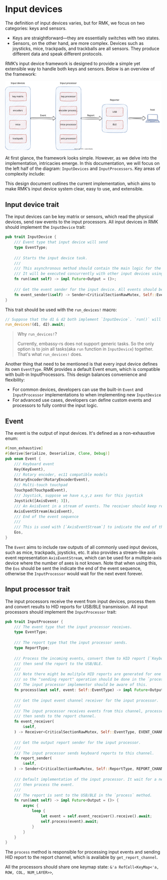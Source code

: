 # Input devices

The definition of input devices varies, but for RMK, we focus on two categories: keys and sensors.

-	Keys are straightforward—they are essentially switches with two states.
-	Sensors, on the other hand, are more complex. Devices such as joysticks, mice, trackpads, and trackballs are all sensors. They produce different data and speak different protocols.

RMK’s input device framework is designed to provide a simple yet extensible way to handle both keys and sensors. Below is an overview of the framework:

![input_device_framework](../images/input_device_framework.svg)

At first glance, the framework looks simple. However, as we delve into the implementation, intricacies emerge. In this documentation, we will focus on the left half of the diagram: `InputDevices` and `InputProcessors`. Key areas of complexity include:

This design document outlines the current implementation, which aims to make RMK’s input device system clear, easy to use, and extensible.

## Input device trait

The input devices can be key matrix or sensors, which read the physical devices, send raw events to the input processors. All input devices in RMK should implement the `InputDevice` trait:

```rust
pub trait InputDevice {
    /// Event type that input device will send
    type EventType;

    /// Starts the input device task.
    ///
    /// This asynchronous method should contain the main logic for the input device.
    /// It will be executed concurrently with other input devices using the `run_devices` macro.
    fn run(&mut self) -> impl Future<Output = ()>;

    /// Get the event sender for the input device. All events should be send by this channel.
    fn event_sender(&self) -> Sender<CriticalSectionRawMutex, Self::EventType, EVENT_CHANNEL_SIZE>;
}
```

This trait should be used with the `run_devices!` macro:

```rust
// Suppose that the d1 & d2 both implement `InputDevice`. `run()` will be called in `run_devices!`
run_devices!(d1, d2).await;
```

> Why `run_devices!`?
>
> Currently, embassy-rs does not support generic tasks. So the only option is to join all tasks(aka `run` function in `InputDevice`) together. That's what `run_devices!` does.


Another thing that need to be mentioned is that every input device defines its own `EventType`. RMK provides a default Event enum, which is compatible with built-in InputProcessors. This design balances convenience and flexibility:

- For common devices, developers can use the built-in `Event` and `InputProcessor` implementations to when implementing new `InputDevice`
- For advanced use cases, developers can define custom events and processors to fully control the input logic.

## Event

The event is the output of input devices. It's defined as a non-exhaustive enum:

```rust
#[non_exhaustive]
#[derive(Serialize, Deserialize, Clone, Debug)]
pub enum Event {
    /// Keyboard event
    Key(KeyEvent),
    /// Rotary encoder, ec11 compatible models
    RotaryEncoder(RotaryEncoderEvent),
    /// Multi-touch touchpad
    Touchpad(TouchpadEvent),
    /// Joystick, suppose we have x,y,z axes for this joystick
    Joystick([AxisEvent; 3]),
    /// An AxisEvent in a stream of events. The receiver should keep receiving events until it receives [`Eos`] event.
    AxisEventStream(AxisEvent),
    /// End of the event sequence
    ///
    /// This is used with [`AxisEventStream`] to indicate the end of the event sequence.
    Eos,
}
```

The `Event` aims to include raw outputs of all commonly used input devices, such as mice, trackpads, joysticks, etc. It also provides a stream-like axis event representation `AxisEventStream`, which can be used for a multiple-axis device where the number of axes is not known. Note that when using this, the `Eos` should be sent the indicate the end of the event sequence, otherwise the `InputProcessor` would wait for the next event forever.

## Input processor trait

The input processors receive the event from input devices, process them and convert results to HID reports for USB/BLE transmission. All input processors should implement the `InputProcessor` trait:

```rust
pub trait InputProcessor {
    /// The event type that the input processor receives.
    type EventType;

    /// The report type that the input processor sends.
    type ReportType;

    /// Process the incoming events, convert them to HID report [`KeyboardReportMessage`],
    /// then send the report to the USB/BLE.
    ///
    /// Note there might be mulitple HID reports are generated for one event,
    /// so the "sending report" operation should be done in the `process` method.
    /// The input processor implementor should be aware of this.  
    fn process(&mut self, event: Self::EventType) -> impl Future<Output = ()>;

    /// Get the input event channel receiver for the input processor.
    ///
    /// The input processor receives events from this channel, processes the event,
    /// then sends to the report channel.
    fn event_receiver(
        &self,
    ) -> Receiver<CriticalSectionRawMutex, Self::EventType, EVENT_CHANNEL_SIZE>;

    /// Get the output report sender for the input processor.
    ///
    /// The input processor sends keyboard reports to this channel.
    fn report_sender(
        &self,
    ) -> Sender<CriticalSectionRawMutex, Self::ReportType, REPORT_CHANNEL_SIZE>;

    /// Default implementation of the input processor. It wait for a new event from the event channel,
    /// then process the event.
    ///
    /// The report is sent to the USB/BLE in the `process` method.
    fn run(&mut self) -> impl Future<Output = ()> {
        async {
            loop {
                let event = self.event_receiver().receive().await;
                self.process(event).await;
            }
        }
    }
}
```

The `process` method is responsible for processing input events and sending HID report to the report channel, which is available by `get_report_channel`.

All the processors should share one keymap state: `&'a RefCell<KeyMap<'a, ROW, COL, NUM_LAYER>>`,